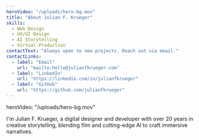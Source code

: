 ```yaml
---
heroVideo: "/uploads/hero-bg.mov"
title: "About Julian F. Krueger"
skills:
  - Web Design
  - UX/UI Design
  - AI Storytelling
  - Virtual Production
contactText: "Always open to new projects. Reach out via email."
contactLinks:
  - label: "Email"
    url: "mailto:hello@julianfkrueger.com"
  - label: "LinkedIn"
    url: "https://linkedin.com/in/julianfkrueger"
  - label: "GitHub"
    url: "https://github.com/julianfkrueger"
---
```

heroVideo: "/uploads/hero-bg.mov"

<p>I'm Julian F. Krueger, a digital designer and developer with over 20 years in creative storytelling, blending film and cutting-edge AI to craft immersive narratives.</p>

